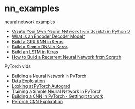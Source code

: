 # nn_examples
neural network examples

- [Create Your Own Neural Network from Scratch in Python 3](https://pythonalgos.com/2021/12/06/create-a-neural-network-from-scratch-in-python-3/)
- [What is an Encoder Decoder Model?](https://pythonalgos.com/what-is-an-encoder-decoder-model/)
- [Build a GRU RNN in Keras](https://pythonalgos.com/build-a-gru-rnn-in-keras/)
- [Build a Simple RNN in Keras](https://pythonalgos.com/build-a-simple-recurrent-neural-network-with-keras/)
- [Build an LSTM in Keras](https://pythonalgos.com/long-short-term-memory-lstm-in-keras/)
- [How to Build a Recurrent Neural Network from Scratch](https://pythonalgos.com/build-a-recurrent-neural-network-from-scratch-in-python-3/)

PyTorch vids

- [Building a Neural Network in PyTorch](https://youtu.be/_mftiU6BZuk)
- [Data Exploration](https://youtu.be/pygBmnGaXCA)
- [Looking at PyTorch Autograd](https://youtu.be/k7FyE2C_5PI)
- [Training a Simple Neural Network in PyTorch](https://youtu.be/vpy8rOeK-E4)
- [Building a CNN in PyTorch - Getting it to work](https://youtu.be/RXDds6I7ak4)
- [PyTorch CNN Exploration](https://www.youtube.com/watch?v=bZKZt-bRaAc)
